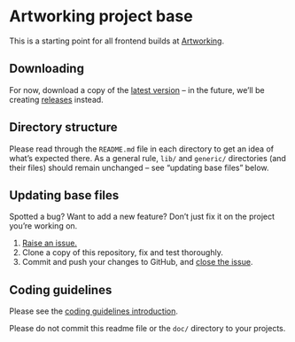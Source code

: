 # Artworking project base

This is a starting point for all frontend builds at [Artworking](http://artworking.uk/).

## Downloading

For now, download a copy of the [latest version](https://github.com/artworking/base/archive/master.zip) – in the future, we’ll be creating [releases](https://github.com/artworking/base/releases) instead.

## Directory structure

Please read through the `README.md` file in each directory to get an idea of what’s expected there. As a general rule, `lib/` and `generic/` directories (and their files) should remain unchanged – see “updating base files” below.

## Updating base files

Spotted a bug? Want to add a new feature? Don’t just fix it on the project you’re working on.

1. [Raise an issue.](https://github.com/artworking/base/issues/new)
2. Clone a copy of this repository, fix and test thoroughly.
3. Commit and push your changes to GitHub, and [close the issue](https://help.github.com/articles/closing-issues-via-commit-messages/).

## Coding guidelines

Please see the [coding guidelines introduction](https://github.com/artworking/base/blob/master/doc/html.md).

Please do not commit this readme file or the `doc/` directory to your projects.
